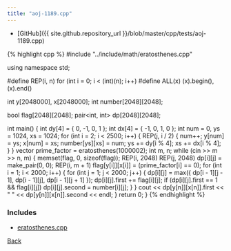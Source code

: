 ```yaml
---
title: "aoj-1189.cpp"
---
```


- [GitHub]({{ site.github.repository_url }}/blob/master/cpp/tests/aoj-1189.cpp)

{% highlight cpp %}
#include "../include/math/eratosthenes.cpp"

using namespace std;

#define REP(i, n) for (int i = 0; i < (int)(n); i++)
#define ALL(x) (x).begin(), (x).end()

int y[2048000], x[2048000];
int number[2048][2048];

bool flag[2048][2048];
pair<int, int> dp[2048][2048];

int main() {
  int dy[4] = { 0, -1, 0, 1 };
  int dx[4] = { -1, 0, 1, 0 };
  int num = 0, ys = 1024, xs = 1024;
  for (int i = 2; i < 2500; i++) {
    REP(j, i / 2) {
      num++;
      y[num] = ys;
      x[num] = xs;
      number[ys][xs] = num;
      ys += dy[i % 4];
      xs += dx[i % 4];
    }
  }
  vector<int> prime_factor = eratosthenes(1000002);
  int m, n;
  while (cin >> m >> n, m) {
    memset(flag, 0, sizeof(flag));
    REP(i, 2048) REP(j, 2048) dp[i][j] = make_pair(0, 0);
    REP(i, m + 1) flag[y[i]][x[i]] = (prime_factor[i] == 0);
    for (int i = 1; i < 2000; i++) {
      for (int j = 1; j < 2000; j++) {
        dp[i][j] = max({ dp[i - 1][j - 1], dp[i - 1][j], dp[i - 1][j + 1] });
        dp[i][j].first += flag[i][j];
        if (dp[i][j].first == 1 && flag[i][j]) dp[i][j].second = number[i][j];
      }
    }
    cout << dp[y[n]][x[n]].first << " " << dp[y[n]][x[n]].second << endl;
  }
  return 0;
}
{% endhighlight %}

### Includes

- [eratosthenes.cpp](../include/math/eratosthenes)

[Back](..)
